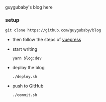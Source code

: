 guygubaby's blog here

### setup
  ```shell script
  git clone https://github.com/guygubaby/blog
  ```

- then follow the steps of [vuepress](https://vuepress.vuejs.org/)


- start writing
  ```shell script
  yarn blog:dev
  ```

- deploy the blog
  ```shell script
  ./deploy.sh
  ```

- push to GitHub
  ```shell script
  ./commit.sh
  ```
